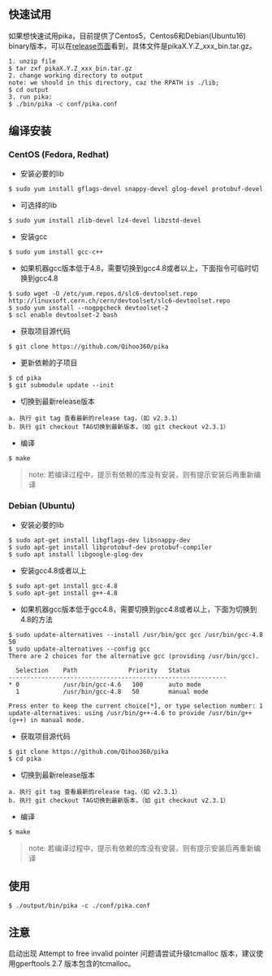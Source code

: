 ## 快速试用
  如果想快速试用pika，目前提供了Centos5，Centos6和Debian(Ubuntu16) binary版本，可以在[release页面](https://github.com/Qihoo360/pika/releases)看到，具体文件是pikaX.Y.Z_xxx_bin.tar.gz。

```
1. unzip file
$ tar zxf pikaX.Y.Z_xxx_bin.tar.gz
2. change working directory to output
note: we should in this directory, caz the RPATH is ./lib;
$ cd output
3. run pika:
$ ./bin/pika -c conf/pika.conf
```

## 编译安装
### CentOS (Fedora, Redhat)
* 安装必要的lib

```
$ sudo yum install gflags-devel snappy-devel glog-devel protobuf-devel
```

* 可选择的lib
```
$ sudo yum install zlib-devel lz4-devel libzstd-devel
```

* 安装gcc

```
$ sudo yum install gcc-c++
```
* 如果机器gcc版本低于4.8，需要切换到gcc4.8或者以上，下面指令可临时切换到gcc4.8

```
$ sudo wget -O /etc/yum.repos.d/slc6-devtoolset.repo http://linuxsoft.cern.ch/cern/devtoolset/slc6-devtoolset.repo
$ sudo yum install --nogpgcheck devtoolset-2
$ scl enable devtoolset-2 bash
```
* 获取项目源代码

```
$ git clone https://github.com/Qihoo360/pika
```
* 更新依赖的子项目

```
$ cd pika
$ git submodule update --init
```

* 切换到最新release版本

```
a. 执行 git tag 查看最新的release tag，（如 v2.3.1）
b. 执行 git checkout TAG切换到最新版本，（如 git checkout v2.3.1）
```

* 编译
 
```
$ make
```

> note: 若编译过程中，提示有依赖的库没有安装，则有提示安装后再重新编译

### Debian (Ubuntu)
* 安装必要的lib

```
$ sudo apt-get install libgflags-dev libsnappy-dev
$ sudo apt-get install libprotobuf-dev protobuf-compiler
$ sudo apt install libgoogle-glog-dev
```

* 安装gcc4.8或者以上

``` 
$ sudo apt-get install gcc-4.8
$ sudo apt-get install g++-4.8
```

* 如果机器gcc版本低于gcc4.8，需要切换到gcc4.8或者以上，下面为切换到4.8的方法

```
$ sudo update-alternatives --install /usr/bin/gcc gcc /usr/bin/gcc-4.8 50
$ sudo update-alternatives --config gcc
There are 2 choices for the alternative gcc (providing /usr/bin/gcc).

  Selection    Path              Priority   Status
------------------------------------------------------------
* 0            /usr/bin/gcc-4.6   100       auto mode
  1            /usr/bin/gcc-4.8   50        manual mode

Press enter to keep the current choice[*], or type selection number: 1
update-alternatives: using /usr/bin/g++-4.6 to provide /usr/bin/g++ (g++) in manual mode.
```

* 获取项目源代码

```
$ git clone https://github.com/Qihoo360/pika
$ cd pika
```
* 切换到最新release版本

```
a. 执行 git tag 查看最新的release tag，（如 v2.3.1）
b. 执行 git checkout TAG切换到最新版本，（如 git checkout v2.3.1）
```

* 编译
```
$ make
```

> note: 若编译过程中，提示有依赖的库没有安装，则有提示安装后再重新编译

## 使用
```
$ ./output/bin/pika -c ./conf/pika.conf
```

## 注意
启动出现 Attempt to free invalid pointer 问题请尝试升级tcmalloc 版本，建议使用gperftools 2.7 版本包含的tcmalloc。